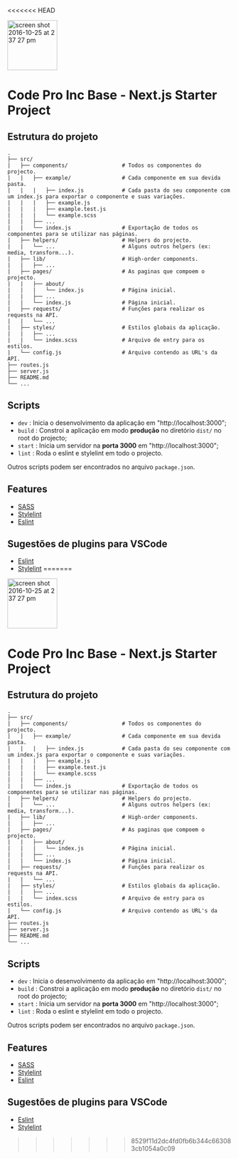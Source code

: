 <<<<<<< HEAD
<p>
  <img width="112" alt="screen shot 2016-10-25 at 2 37 27 pm" src="https://cloud.githubusercontent.com/assets/13041/19686250/971bf7f8-9ac0-11e6-975c-188defd82df1.png">
</p>

# Code Pro Inc Base - Next.js Starter Project

## Estrutura do projeto
```
.
├── src/
|   ├── components/                 # Todos os componentes do projecto.
|   |   ├── example/                # Cada componente em sua devida pasta.
|   |   |   ├── index.js            # Cada pasta do seu componente com um index.js para exportar o componente e suas variações.
|   |   |   ├── example.js
|   |   |   ├── example.test.js
|   |   |   └── example.scss
|   |   ├── ...
|   |   └── index.js                # Exportação de todos os componentes para se utilizar nas páginas.
|   ├── helpers/                    # Helpers do projecto.
|   |   └── ...                     # Alguns outros helpers (ex: media, transform...).
|   ├── lib/                        # High-order components.
|   |   ├── ...
|   ├── pages/                      # As paginas que compoem o projecto.
|   |   ├── about/
|   |   |   └── index.js            # Página inicial.
|   |   ├── ...
|   |   └── index.js                # Página inicial.
|   ├── requests/                   # Funções para realizar os requests na API.
|   |   └── ...
|   ├── styles/                     # Estilos globais da aplicação.
|   |   ├── ...
|   |   └── index.scss              # Arquivo de entry para os estilos.
|   └── config.js                   # Arquivo contendo as URL's da API.
├── routes.js
├── server.js
├── README.md
└── ...
```

## Scripts

- `dev` : Inicia o desenvolvimento da aplicação em "http://localhost:3000";
- `build` : Constroi a aplicação em modo **produção** no diretório `dist/` no root do projecto;
- `start` : Inicia um servidor na **porta 3000** em "http://localhost:3000";
- `lint` : Roda o eslint e stylelint em todo o projecto.

Outros scripts podem ser encontrados no arquivo `package.json`.

## Features
- [SASS](https://sass-lang.com/)
- [Stylelint](https://stylelint.io/)
- [Eslint](https://eslint.org/)

## Sugestões de plugins para VSCode
- [Eslint](https://marketplace.visualstudio.com/items?itemName=dbaeumer.vscode-eslint)
- [Stylelint](https://marketplace.visualstudio.com/items?itemName=shinnn.stylelint)
=======
<p>
  <img width="112" alt="screen shot 2016-10-25 at 2 37 27 pm" src="https://cloud.githubusercontent.com/assets/13041/19686250/971bf7f8-9ac0-11e6-975c-188defd82df1.png">
</p>

# Code Pro Inc Base - Next.js Starter Project

## Estrutura do projeto
```
.
├── src/
|   ├── components/                 # Todos os componentes do projecto.
|   |   ├── example/                # Cada componente em sua devida pasta.
|   |   |   ├── index.js            # Cada pasta do seu componente com um index.js para exportar o componente e suas variações.
|   |   |   ├── example.js
|   |   |   ├── example.test.js
|   |   |   └── example.scss
|   |   ├── ...
|   |   └── index.js                # Exportação de todos os componentes para se utilizar nas páginas.
|   ├── helpers/                    # Helpers do projecto.
|   |   └── ...                     # Alguns outros helpers (ex: media, transform...).
|   ├── lib/                        # High-order components.
|   |   ├── ...
|   ├── pages/                      # As paginas que compoem o projecto.
|   |   ├── about/
|   |   |   └── index.js            # Página inicial.
|   |   ├── ...
|   |   └── index.js                # Página inicial.
|   ├── requests/                   # Funções para realizar os requests na API.
|   |   └── ...
|   ├── styles/                     # Estilos globais da aplicação.
|   |   ├── ...
|   |   └── index.scss              # Arquivo de entry para os estilos.
|   └── config.js                   # Arquivo contendo as URL's da API.
├── routes.js
├── server.js
├── README.md
└── ...
```

## Scripts

- `dev` : Inicia o desenvolvimento da aplicação em "http://localhost:3000";
- `build` : Constroi a aplicação em modo **produção** no diretório `dist/` no root do projecto;
- `start` : Inicia um servidor na **porta 3000** em "http://localhost:3000";
- `lint` : Roda o eslint e stylelint em todo o projecto.

Outros scripts podem ser encontrados no arquivo `package.json`.

## Features
- [SASS](https://sass-lang.com/)
- [Stylelint](https://stylelint.io/)
- [Eslint](https://eslint.org/)

## Sugestões de plugins para VSCode
- [Eslint](https://marketplace.visualstudio.com/items?itemName=dbaeumer.vscode-eslint)
- [Stylelint](https://marketplace.visualstudio.com/items?itemName=shinnn.stylelint)
>>>>>>> 8529f11d2dc4fd0fb6b344c663083cb1054a0c09
